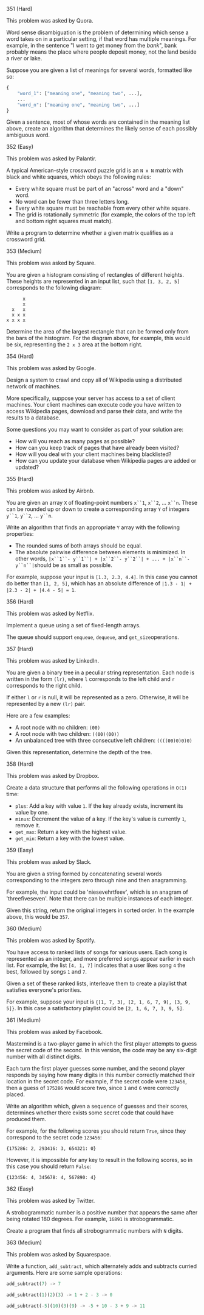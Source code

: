 351 (Hard)

This problem was asked by Quora.

Word sense disambiguation is the problem of determining which sense a word takes on in a particular setting, if that word has multiple meanings. For example, in the sentence "I went to get money from the *bank*", bank probably means the place where people deposit money, not the land beside a river or lake.

Suppose you are given a list of meanings for several words, formatted like so:

```python
{
    "word_1": ["meaning one", "meaning two", ...],
    ...
    "word_n": ["meaning one", "meaning two", ...]
}
```

Given a sentence, most of whose words are contained in the meaning list above, create an algorithm that determines the likely sense of each possibly ambiguous word.

352 (Easy)

This problem was asked by Palantir.

A typical American-style crossword puzzle grid is an `N x N` matrix with black and white squares, which obeys the following rules:

- Every white square must be part of an "across" word and a "down" word.
- No word can be fewer than three letters long.
- Every white square must be reachable from every other white square.
- The grid is rotationally symmetric (for example, the colors of the top left and bottom right squares must match).

Write a program to determine whether a given matrix qualifies as a crossword grid.



353 (Medium)

This problem was asked by Square.

You are given a histogram consisting of rectangles of different heights. These heights are represented in an input list, such that `[1, 3, 2, 5]` corresponds to the following diagram:

```
      x
      x  
  x   x
  x x x
x x x x
```

Determine the area of the largest rectangle that can be formed only from the bars of the histogram. For the diagram above, for example, this would be six, representing the `2 x 3` area at the bottom right.

354 (Hard)

This problem was asked by Google.

Design a system to crawl and copy all of Wikipedia using a distributed network of machines.

More specifically, suppose your server has access to a set of client machines. Your client machines can execute code you have written to access Wikipedia pages, download and parse their data, and write the results to a database.

Some questions you may want to consider as part of your solution are:

- How will you reach as many pages as possible?
- How can you keep track of pages that have already been visited?
- How will you deal with your client machines being blacklisted?
- How can you update your database when Wikipedia pages are added or updated?

355 (Hard)

This problem was asked by Airbnb.

You are given an array `X` of floating-point numbers `x``1`, `x``2`, ... `x``n`. These can be rounded up or down to create a corresponding array `Y` of integers `y``1`, `y``2`, ... `y``n`.

Write an algorithm that finds an appropriate `Y` array with the following properties:

- The rounded sums of both arrays should be equal.
- The absolute pairwise difference between elements is minimized. In other words, `|x``1``- y``1``| + |x``2``- y``2``| + ... + |x``n``- y``n``|`should be as small as possible.

For example, suppose your input is `[1.3, 2.3, 4.4]`. In this case you cannot do better than `[1, 2, 5]`, which has an absolute difference of `|1.3 - 1| + |2.3 - 2| + |4.4 - 5| = 1`.

356 (Hard)

This problem was asked by Netflix.

Implement a queue using a set of fixed-length arrays.

The queue should support `enqueue`, `dequeue`, and `get_size`operations.

357 (Hard)

This problem was asked by LinkedIn.

You are given a binary tree in a peculiar string representation. Each node is written in the form `(lr)`, where `l` corresponds to the left child and `r` corresponds to the right child.

If either `l` or `r` is null, it will be represented as a zero. Otherwise, it will be represented by a new `(lr)` pair.

Here are a few examples:

- A root node with no children: `(00)`
- A root node with two children: `((00)(00))`
- An unbalanced tree with three consecutive left children: `((((00)0)0)0)`

Given this representation, determine the depth of the tree.

358 (Hard)

This problem was asked by Dropbox.

Create a data structure that performs all the following operations in `O(1)` time:

- `plus`: Add a key with value `1`. If the key already exists, increment its value by one.
- `minus`: Decrement the value of a key. If the key's value is currently `1`, remove it.
- `get_max`: Return a key with the highest value.
- `get_min`: Return a key with the lowest value.

359 (Easy)

This problem was asked by Slack.

You are given a string formed by concatenating several words corresponding to the integers zero through nine and then anagramming.

For example, the input could be 'niesevehrtfeev', which is an anagram of 'threefiveseven'. Note that there can be multiple instances of each integer.

Given this string, return the original integers in sorted order. In the example above, this would be `357`.

360 (Medium)

This problem was asked by Spotify.

You have access to ranked lists of songs for various users. Each song is represented as an integer, and more preferred songs appear earlier in each list. For example, the list `[4, 1, 7]` indicates that a user likes song `4` the best, followed by songs `1` and `7`.

Given a set of these ranked lists, interleave them to create a playlist that satisfies everyone's priorities.

For example, suppose your input is `{[1, 7, 3], [2, 1, 6, 7, 9], [3, 9, 5]}`. In this case a satisfactory playlist could be `[2, 1, 6, 7, 3, 9, 5]`.



361 (Medium)

This problem was asked by Facebook.

Mastermind is a two-player game in which the first player attempts to guess the secret code of the second. In this version, the code may be any six-digit number with all distinct digits.

Each turn the first player guesses some number, and the second player responds by saying how many digits in this number correctly matched their location in the secret code. For example, if the secret code were `123456`, then a guess of `175286` would score two, since `1` and `6` were correctly placed.

Write an algorithm which, given a sequence of guesses and their scores, determines whether there exists some secret code that could have produced them.

For example, for the following scores you should return `True`, since they correspond to the secret code `123456`:

```
{175286: 2, 293416: 3, 654321: 0}
```

However, it is impossible for any key to result in the following scores, so in this case you should return `False`:

```
{123456: 4, 345678: 4, 567890: 4}
```

362 (Easy)

This problem was asked by Twitter.

A strobogrammatic number is a positive number that appears the same after being rotated 180 degrees. For example, `16891` is strobogrammatic.

Create a program that finds all strobogrammatic numbers with `N` digits.

363 (Medium)

This problem was asked by Squarespace.

Write a function, `add_subtract`, which alternately adds and subtracts curried arguments. Here are some sample operations:

```python
add_subtract(7) -> 7

add_subtract(1)(2)(3) -> 1 + 2 - 3 -> 0

add_subtract(-5)(10)(3)(9) -> -5 + 10 - 3 + 9 -> 11
```

